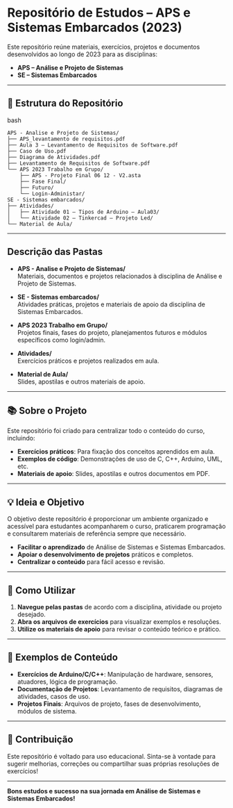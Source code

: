 # Repositório de Estudos – APS e Sistemas Embarcados (2023)

Este repositório reúne materiais, exercícios, projetos e documentos desenvolvidos ao longo de 2023 para as disciplinas:

- **APS – Análise e Projeto de Sistemas**
- **SE – Sistemas Embarcados**

---

## 📁 Estrutura do Repositório

bash
```
APS - Analise e Projeto de Sistemas/
├── APS_levantamento de requisitos.pdf
├── Aula 3 – Levantamento de Requisitos de Software.pdf
├── Caso de Uso.pdf
├── Diagrama de Atividades.pdf
├── Levantamento de Requisitos de Software.pdf
└── APS 2023 Trabalho em Grupo/
    ├── APS - Projeto Final 06 12 - V2.asta
    ├── Fase Final/
    ├── Futuro/
    └── Login-Administar/
SE - Sistemas embarcados/
├── Atividades/
│   ├── Atividade 01 – Tipos de Arduino – Aula03/
│   └── Atividade 02 – Tinkercad – Projeto Led/
└── Material de Aula/
```

---

## Descrição das Pastas

- **APS - Analise e Projeto de Sistemas/**  
  Materiais, documentos e projetos relacionados à disciplina de Análise e Projeto de Sistemas.

- **SE - Sistemas embarcados/**  
  Atividades práticas, projetos e materiais de apoio da disciplina de Sistemas Embarcados.

- **APS 2023 Trabalho em Grupo/**  
  Projetos finais, fases do projeto, planejamentos futuros e módulos específicos como login/admin.

- **Atividades/**  
  Exercícios práticos e projetos realizados em aula.

- **Material de Aula/**  
  Slides, apostilas e outros materiais de apoio.

---

## 📚 Sobre o Projeto

Este repositório foi criado para centralizar todo o conteúdo do curso, incluindo:

- **Exercícios práticos**: Para fixação dos conceitos aprendidos em aula.
- **Exemplos de código**: Demonstrações de uso de C, C++, Arduino, UML, etc.
- **Materiais de apoio**: Slides, apostilas e outros documentos em PDF.

---

## 💡 Ideia e Objetivo

O objetivo deste repositório é proporcionar um ambiente organizado e acessível para estudantes acompanharem o curso, praticarem programação e consultarem materiais de referência sempre que necessário.

- **Facilitar o aprendizado** de Análise de Sistemas e Sistemas Embarcados.
- **Apoiar o desenvolvimento de projetos** práticos e completos.
- **Centralizar o conteúdo** para fácil acesso e revisão.

---

## 🚀 Como Utilizar

1. **Navegue pelas pastas** de acordo com a disciplina, atividade ou projeto desejado.
2. **Abra os arquivos de exercícios** para visualizar exemplos e resoluções.
3. **Utilize os materiais de apoio** para revisar o conteúdo teórico e prático.

---

## 📝 Exemplos de Conteúdo

- **Exercícios de Arduino/C/C++**: Manipulação de hardware, sensores, atuadores, lógica de programação.
- **Documentação de Projetos**: Levantamento de requisitos, diagramas de atividades, casos de uso.
- **Projetos Finais**: Arquivos de projeto, fases de desenvolvimento, módulos de sistema.

---

## 🤝 Contribuição

Este repositório é voltado para uso educacional. Sinta-se à vontade para sugerir melhorias, correções ou compartilhar suas próprias resoluções de exercícios!

---

**Bons estudos e sucesso na sua jornada em Análise de Sistemas e Sistemas Embarcados!**